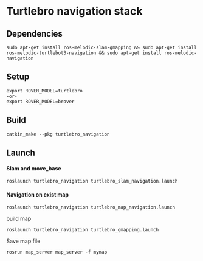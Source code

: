 # Turtlebro navigation stack

## Dependencies
```
sudo apt-get install ros-melodic-slam-gmapping && sudo apt-get install ros-melodic-turtlebot3-navigation && sudo apt-get install ros-melodic-navigation
```

## Setup

```
export ROVER_MODEL=turtlebro
-or-
export ROVER_MODEL=brover
```



## Build

```
catkin_make --pkg turtlebro_navigation
```

## Launch

#### Slam and move_base 
```
roslaunch turtlebro_navigation turtlebro_slam_navigation.launch
```

#### Navigation on exist map 
```
roslaunch turtlebro_navigation turtlebro_map_navigation.launch
```

build map
```
roslaunch turtlebro_navigation turtlebro_gmapping.launch
```

Save map file
```
rosrun map_server map_server -f mymap
```
